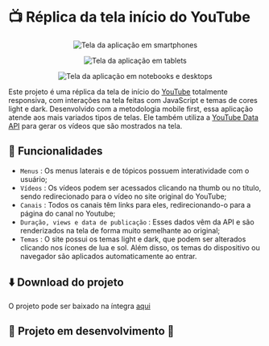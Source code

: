 # 📺 Réplica da tela início do YouTube 

<p align='center'>
  <img src='https://github.com/leandro-pessoa/youtube/assets/119120060/5b0f6f9d-8b4a-4939-b724-63db44bea6a5' alt='Tela da aplicação em smartphones'>
</p>
<p align='center'>
  <img src='https://github.com/leandro-pessoa/youtube/assets/119120060/1924e198-b964-4c29-970c-21b7deb17282' alt='Tela da aplicação em tablets'>
</p>
<p align='center'>
  <img src='https://github.com/leandro-pessoa/youtube/assets/119120060/4e1cd843-468d-4382-97c5-34838184a854' alt='Tela da aplicação em notebooks e desktops'>
</p>

Este projeto é uma réplica da tela de início do [YouTube](https://youtube.com) totalmente responsiva, com interações na tela feitas com JavaScript e temas de cores light e dark. Desenvolvido com a metodologia mobile first, essa aplicação atende aos mais variados tipos de telas. Ele também utiliza a [YouTube Data API](https://developers.google.com/youtube/v3?hl=pt-br) para gerar os vídeos que são mostrados na tela.

## 🔨 Funcionalidades

- `Menus` : Os menus laterais e de tópicos possuem interatividade com o usuário;
- `Vídeos` : Os vídeos podem ser acessados clicando na thumb ou no título, sendo redirecionado para o vídeo no site original do YouTube;
- `Canais` : Todos os canais têm links para eles, redirecionando-o para a página do canal no Youtube;
- `Duração, views e data de publicação` : Esses dados vêm da API e são renderizados na tela de forma muito semelhante ao original;
- `Temas` : O site possui os temas light e dark, que podem ser alterados clicando nos ícones de lua e sol. Além disso, os temas do dispositivo ou navegador são aplicados automaticamente ao entrar.

## ⬇️ Download do projeto

O projeto pode ser baixado na íntegra <a href='' download>aqui</a>

## 🚧 Projeto em desenvolvimento 🚧
